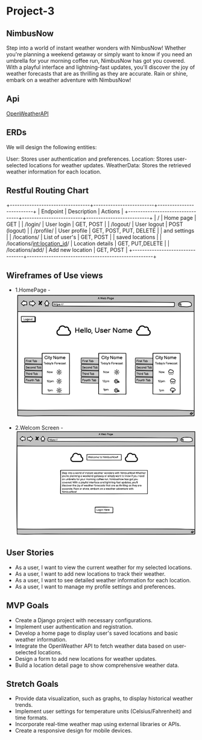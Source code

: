 # Project-3

## NimbusNow
Step into a world of instant weather wonders with NimbusNow! Whether you're planning a weekend getaway or simply want to know if you need an umbrella for your morning coffee run, NimbusNow has got you covered. With a playful interface and lightning-fast updates, you'll discover the joy of weather forecasts that are as thrilling as they are accurate. Rain or shine, embark on a weather adventure with NimbusNow!

## Api
[OpenWeatherAPI](https://openweathermap.org/api)

## ERDs
We will design the following entities:

User: Stores user authentication and preferences.
Location: Stores user-selected locations for weather updates.
WeatherData: Stores the retrieved weather information for each location.

## Restful Routing Chart
+---------------------------------+-------------------------+--------------------------+
|           Endpoint              |        Description      |         Actions          |
+---------------------------------+-------------------------+--------------------------+
|   /                             | Home page               | GET                      |
|   /login/                       | User login              | GET, POST                |
|   /logout/                      | User logout             | POST (logout)            |
|   /profile/                     | User profile            | GET, POST, PUT, DELETE   |
|                                   and settings                                       |
|   /locations/                   | List of user's          | GET, POST                |
|                                   saved locations                                    |
|   /locations/<int:location_id>/ | Location details        | GET, PUT,DELETE          |
|   /locations/add/               | Add new location        | GET, POST                |
+---------------------------------+----------------------------------------------------+


## Wireframes of Use views

* 1.HomePage -
![Home-Page](Home-page.jpeg)

* 2.Welcom Screen -
![Welcome-Screen](Welcom-Page.jpeg)

## User Stories
* As a user, I want to view the current weather for my selected locations.
* As a user, I want to add new locations to track their weather.
* As a user, I want to see detailed weather information for each location.
* As a user, I want to manage my profile settings and preferences.

## MVP Goals
* Create a Django project with necessary configurations.
* Implement user authentication and registration.
* Develop a home page to display user's saved locations and basic weather information.
* Integrate the OpenWeather API to fetch weather data based on user-selected locations.
* Design a form to add new locations for weather updates.
* Build a location detail page to show comprehensive weather data.

## Stretch Goals
* Provide data visualization, such as graphs, to display historical weather trends.
* Implement user settings for temperature units (Celsius/Fahrenheit) and time formats.
* Incorporate real-time weather map using external libraries or APIs.
* Create a responsive design for mobile devices.
